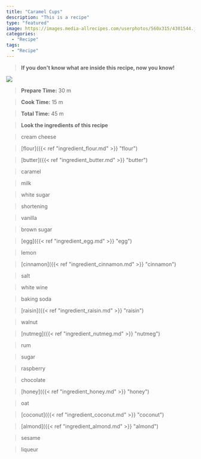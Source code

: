 ```yaml
---
title: "Caramel Cups"
description: "This is a recipe"
type: "featured"
image: https://images.media-allrecipes.com/userphotos/560x315/4301544.jpg
categories: 
  - "Recipe"
tags: 
  - "Recipe"
---
```



>**If you don't know what are inside this recipe, now you know!**

![](../images/Recipes-Banner.jpg)
> **Prepare Time:** 30 m


> **Cook Time:** 15 m


> **Total Time:** 45 m

> **Look the ingredients of this recipe**

> cream cheese

> [flour]({{< ref "ingredient_flour.md" >}} "flour")

> [butter]({{< ref "ingredient_butter.md" >}} "butter")

> caramel

> milk

> white sugar

> shortening

> vanilla

> brown sugar

> [egg]({{< ref "ingredient_egg.md" >}} "egg")

> lemon

> [cinnamon]({{< ref "ingredient_cinnamon.md" >}} "cinnamon")

> salt

> white wine

> baking soda

> [raisin]({{< ref "ingredient_raisin.md" >}} "raisin")

> walnut

> [nutmeg]({{< ref "ingredient_nutmeg.md" >}} "nutmeg")

> rum

> sugar

> raspberry

> chocolate

> [honey]({{< ref "ingredient_honey.md" >}} "honey")

> oat

> [coconut]({{< ref "ingredient_coconut.md" >}} "coconut")

> [almond]({{< ref "ingredient_almond.md" >}} "almond")

> sesame

> liqueur

